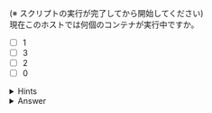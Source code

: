 (※ スクリプトの実行が完了してから開始してください)  
現在このホストでは何個のコンテナが実行中ですか。

- [ ] 1
- [ ] 3
- [ ] 2
- [ ] 0

<details>
  <summary>Hints</summary>

`docker container ls` コマンドを使用します。

</details>

<details>
  <summary>Answer</summary>

1

</details>
